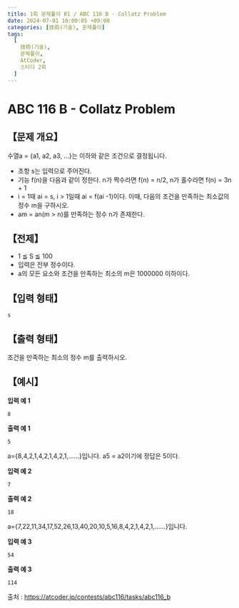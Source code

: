 ```yaml
---
title: 1회 문제풀이 01 / ABC 116 B - Collatz Problem
date: 2024-07-01 10:00:05 +09:00
categories: [技術(기술), 문제풀이]
tags:
  [
    技術(기술),
    문제풀이,
    AtCoder,
    스터디 2회
  ]
---
```

# ABC 116 B - Collatz Problem
## 【문제 개요】
수열a = {a1, a2, a3, ...}는 이하와 같은 조건으로 결정됩니다.
- 초항 s는 입력으로 주어진다.
- 기능 f(n)을 다음과 같이 정한다. n가 짝수라면 f(n) = n/2, n가 홀수라면 f(n) = 3n + 1
- i = 1때  ai = s, i > 1일때 ai = f(ai -1)이다.
이때, 다음의 조건을 만족하는 최소값의 정수 m을 구하시오.
- am = an(m > n)를 만족하는 정수 n가 존재한다.


## 【전제】
- 1 ≦ S ≦ 100
- 입력은 전부 정수이다.
- a의 모든 요소와 조건을 만족하는 최소의 m은 1000000 이하이다.

## 【입력 형태】
```
s
```

## 【출력 형태】
조건을 만족하는 최소의 정수 m를 출력하시오.

## 【예시】

**입력 예 1**

```
8
```

**출력 예 1**

```
5
```
a={8,4,2,1,4,2,1,4,2,1,......}입니다. a5 = a2이기에 정답은 5이다.

**입력 예 2**

```
7
```

**출력 예 2**

```
18
```
a={7,22,11,34,17,52,26,13,40,20,10,5,16,8,4,2,1,4,2,1,......}입니다.

**입력 예 3**

```
54
```

**출력 예 3**

```
114
```

출처 : <a href="https://atcoder.jp/contests/abc116/tasks/abc116_b">https://atcoder.jp/contests/abc116/tasks/abc116_b</a> 